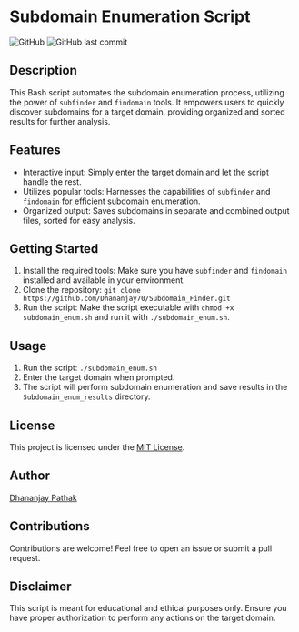# Subdomain Enumeration Script

![GitHub](https://img.shields.io/github/license/Dhananjay70/Subdomain_finder)
![GitHub last commit](https://img.shields.io/github/last-commit/Dhananjay70/Subdomain_finder)

## Description

This Bash script automates the subdomain enumeration process, utilizing the power of `subfinder` and `findomain` tools. It empowers users to quickly discover subdomains for a target domain, providing organized and sorted results for further analysis.

## Features

- Interactive input: Simply enter the target domain and let the script handle the rest.
- Utilizes popular tools: Harnesses the capabilities of `subfinder` and `findomain` for efficient subdomain enumeration.
- Organized output: Saves subdomains in separate and combined output files, sorted for easy analysis.

## Getting Started

1. Install the required tools: Make sure you have `subfinder` and `findomain` installed and available in your environment.
2. Clone the repository: `git clone https://github.com/Dhananjay70/Subdomain_Finder.git`
3. Run the script: Make the script executable with `chmod +x subdomain_enum.sh` and run it with `./subdomain_enum.sh`.

## Usage

1. Run the script: `./subdomain_enum.sh`
2. Enter the target domain when prompted.
3. The script will perform subdomain enumeration and save results in the `Subdomain_enum_results` directory.

## License

This project is licensed under the [MIT License](LICENSE).

## Author

[Dhananjay Pathak](https://github.com/Dhananjay70)

## Contributions

Contributions are welcome! Feel free to open an issue or submit a pull request.

## Disclaimer

This script is meant for educational and ethical purposes only. Ensure you have proper authorization to perform any actions on the target domain.

